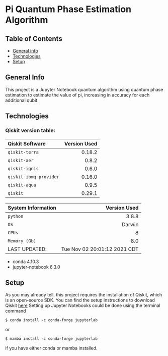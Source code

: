 # Pi Quantum Phase Estimation Algorithm
## Table of Contents
* [General info](#general-info)
* [Technologies](#technologies)
* [Setup](#setup)
## General Info
This project is a Jupyter Notebook quantum algorithm using quantum phase estimation to estimate the value of pi, increasing in accuracy for each additional qubit

## Technologies
### Qiskit version table:
| Qiskit Software         | Version Used  |
| :-------------          | -------------:|
| `qiskit-terra`          |       0.18.2 |
| `qiskit-aer`            |        0.8.2 |
| `qiskit-ignis`          |        0.6.0 |
| `qiskit-ibmq-provider`  |       0.16.0 |
| `qiskit-aqua`           |        0.9.5 |
| `qiskit`                |       0.29.1 |

| System Information      | Version Used  |
| :-------------          | -------------:|
| `python`                |        3.8.8 | 
| `OS`                    |       Darwin | 
| `CPUs`                  |            8 | 
| `Memory (Gb)`           |          8.0 |
| LAST UPDATED:           |   Tue Nov 02 20:01:12 2021 CDT |
* conda 4.10.3
* jupyter-notebook 6.3.0

## Setup
As you may already tell, this project requires the installation of Qiskit, which is an open-source SDK. You can find the setup instructions to download Qiskit [here](https://qiskit.org/documentation/getting_started.html)
Setting up Jupyter Notebooks could be done using the terminal command
```
$ conda install -c conda-forge jupyterlab

```
or
```
$ mamba install -c conda-forge jupyterlab

```
if you have either conda or mamba installed.
